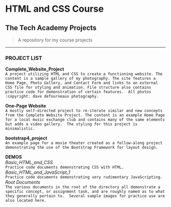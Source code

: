 # HTML and CSS Course  

## The Tech Academy Projects

>A repository for my course projects
---
### PROJECT LIST

**Complete_Website_Project**<br>
    `A project utilizing HTML and CSS to create a functioning website.
    The content is a sample gallery of my photography.
    The site features a Home Page, Photo Gallery, and Contact Form and
    links to an external CSS file for styling and animation.
    File structure also contains practice code for demonstration of
    certain features.  All photos :copyright: dave defourneaux photography.`

**One-Page Website**<br>
    `A mostly self-directed project to re-iterate similar and new concepts
    from the Complete Website Project.
    The content is an example Home Page for a local music exchange club and
    contains many of the same elements but adds a video gallery.  The styling
    for this project is minimalistic.`

**bootstrap4_project**<br>
    `An example page for a movie theater created as a follow-along project
    demonstrating the use of the Bootstrap Framework for layout design.`

**DEMOS**<br>
    *Basic_HTML_and_CSS*<br>
        `Practice code documents demonstrating CSS with HTML.`<br>
    *Basic_HTML_and_JavaScript_1*<br>
        `Practice code documents demonstrating very rudimentary JavaScripting.`<br>
    *Root Documents*<br>
        `The various documents in the root of the directory all demonstrate
        a specific concept, or assignment task, and are roughly named as to
        what they generally pertain to.  Several sample images for practice
        use are also located here.`
